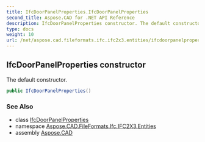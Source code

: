 ```yaml
---
title: IfcDoorPanelProperties.IfcDoorPanelProperties
second_title: Aspose.CAD for .NET API Reference
description: IfcDoorPanelProperties constructor. The default constructor
type: docs
weight: 10
url: /net/aspose.cad.fileformats.ifc.ifc2x3.entities/ifcdoorpanelproperties/ifcdoorpanelproperties/
---
```

## IfcDoorPanelProperties constructor

The default constructor.

```csharp
public IfcDoorPanelProperties()
```

### See Also

* class [IfcDoorPanelProperties](../)
* namespace [Aspose.CAD.FileFormats.Ifc.IFC2X3.Entities](../../ifcdoorpanelproperties/)
* assembly [Aspose.CAD](../../../)



